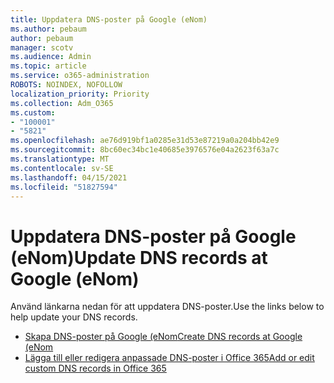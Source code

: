 ```yaml
---
title: Uppdatera DNS-poster på Google (eNom)
ms.author: pebaum
author: pebaum
manager: scotv
ms.audience: Admin
ms.topic: article
ms.service: o365-administration
ROBOTS: NOINDEX, NOFOLLOW
localization_priority: Priority
ms.collection: Adm_O365
ms.custom:
- "100001"
- "5821"
ms.openlocfilehash: ae76d919bf1a0285e31d53e87219a0a204bb42e9
ms.sourcegitcommit: 8bc60ec34bc1e40685e3976576e04a2623f63a7c
ms.translationtype: MT
ms.contentlocale: sv-SE
ms.lasthandoff: 04/15/2021
ms.locfileid: "51827594"
---
```

# <a name="update-dns-records-at-google-enom"></a><span data-ttu-id="a72b0-102">Uppdatera DNS-poster på Google (eNom)</span><span class="sxs-lookup"><span data-stu-id="a72b0-102">Update DNS records at Google (eNom)</span></span>

<span data-ttu-id="a72b0-103">Använd länkarna nedan för att uppdatera DNS-poster.</span><span class="sxs-lookup"><span data-stu-id="a72b0-103">Use the links below to help update your DNS records.</span></span>

- [<span data-ttu-id="a72b0-104">Skapa DNS-poster på Google (eNom</span><span class="sxs-lookup"><span data-stu-id="a72b0-104">Create DNS records at Google (eNom</span></span>](https://docs.microsoft.com/microsoft-365/admin/dns/create-dns-records-for-domain-managed-by-google-enom?view=o365-worldwide)
- [<span data-ttu-id="a72b0-105">Lägga till eller redigera anpassade DNS-poster i Office 365</span><span class="sxs-lookup"><span data-stu-id="a72b0-105">Add or edit custom DNS records in Office 365</span></span>](https://docs.microsoft.com/microsoft-365/admin/setup/add-domain#add-or-edit-custom-dns-records)

